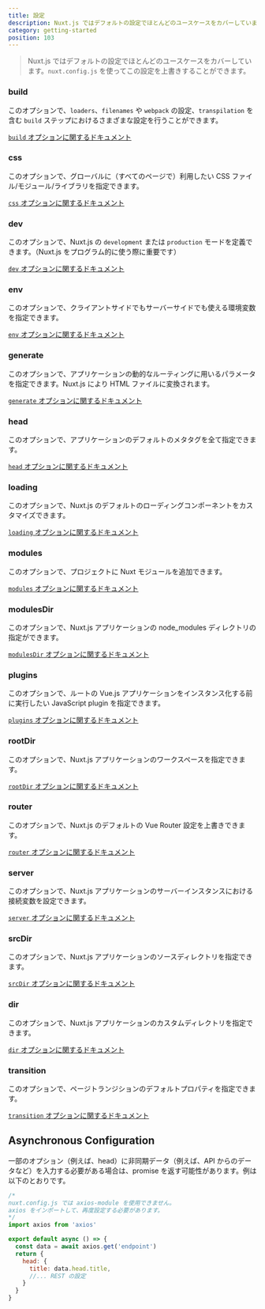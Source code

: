 ```yaml
---
title: 設定
description: Nuxt.js ではデフォルトの設定でほとんどのユースケースをカバーしています。`nuxt.config.js` を使ってこの設定を上書きすることができます。
category: getting-started
position: 103
---
```


>  Nuxt.js ではデフォルトの設定でほとんどのユースケースをカバーしています。`nuxt.config.js` を使ってこの設定を上書きすることができます。

### build

このオプションで、`loaders`、`filenames` や `webpack` の設定、`transpilation` を含む `build` ステップにおけるさまざまな設定を行うことができます。

[`build` オプションに関するドキュメント](/api/configuration-build)

### css

このオプションで、グローバルに（すべてのページで）利用したい CSS ファイル/モジュール/ライブラリを指定できます。

[`css` オプションに関するドキュメント](/api/configuration-css)

### dev

このオプションで、Nuxt.js の `development` または `production` モードを定義できます。（Nuxt.js をプログラム的に使う際に重要です）

[`dev` オプションに関するドキュメント](/api/configuration-dev)

### env

このオプションで、クライアントサイドでもサーバーサイドでも使える環境変数を指定できます。

[`env` オプションに関するドキュメント](/api/configuration-env)

### generate

このオプションで、アプリケーションの動的なルーティングに用いるパラメータを指定できます。Nuxt.js により HTML ファイルに変換されます。

[`generate` オプションに関するドキュメント](/api/configuration-generate)

### head

このオプションで、アプリケーションのデフォルトのメタタグを全て指定できます。

[`head` オプションに関するドキュメント](/api/configuration-head)

### loading

このオプションで、Nuxt.js のデフォルトのローディングコンポーネントをカスタマイズできます。

[`loading` オプションに関するドキュメント](/api/configuration-loading)

### modules

このオプションで、プロジェクトに Nuxt モジュールを追加できます。

[`modules` オプションに関するドキュメント](/api/configuration-modules)

### modulesDir

このオプションで、Nuxt.js アプリケーションの node_modules ディレクトリの指定ができます。

[`modulesDir` オプションに関するドキュメント](/api/configuration-modulesdir)


### plugins

このオプションで、ルートの Vue.js アプリケーションをインスタンス化する前に実行したい JavaScript plugin を指定できます。

[`plugins` オプションに関するドキュメント](/api/configuration-plugins)

### rootDir

このオプションで、Nuxt.js アプリケーションのワークスペースを指定できます。

[`rootDir` オプションに関するドキュメント](/api/configuration-rootdir)

### router

このオプションで、Nuxt.js のデフォルトの Vue Router 設定を上書きできます。

[`router` オプションに関するドキュメント](/api/configuration-router)

### server

このオプションで、Nuxt.js アプリケーションのサーバーインスタンスにおける接続変数を設定できます。

[`server` オプションに関するドキュメント](/api/configuration-server)

### srcDir

このオプションで、Nuxt.js アプリケーションのソースディレクトリを指定できます。

[`srcDir` オプションに関するドキュメント](/api/configuration-srcdir)

### dir

このオプションで、Nuxt.js アプリケーションのカスタムディレクトリを指定できます。

[`dir` オプションに関するドキュメント](/api/configuration-dir)

### transition

このオプションで、ページトランジションのデフォルトプロパティを指定できます。

[`transition` オプションに関するドキュメント](/api/configuration-transition)


## Asynchronous Configuration

一部のオプション（例えば、head）に非同期データ（例えば、API からのデータなど）を入力する必要がある場合は、promise を返す可能性があります。例は以下のとおりです。

```js
/*
nuxt.config.js では axios-module を使用できません。
axios をインポートして、再度設定する必要があります。
*/
import axios from 'axios'

export default async () => {
  const data = await axios.get('endpoint')
  return {
    head: {
      title: data.head.title,
      //... REST の設定
    }
  }
}
```
